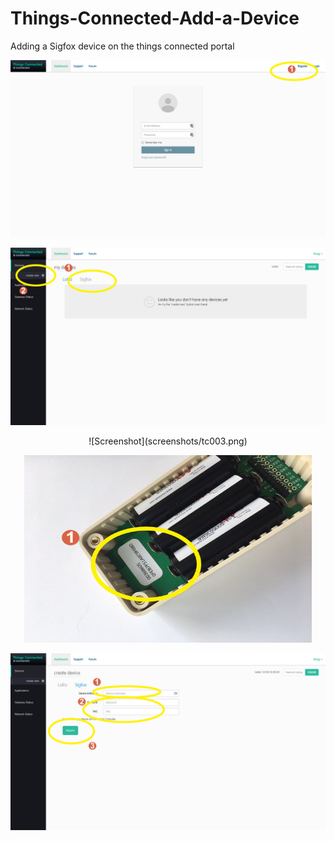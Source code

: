 # Things-Connected-Add-a-Device
Adding a Sigfox device on the things connected portal


![Screenshot](screenshots/tc001.png)


![Screenshot](screenshots/tc002.png)



<p align="center">
![Screenshot](screenshots/tc003.png)
</p>

<p align="center">
 <img width="460" height="300" src="screenshots/tc004.png">
</p>

![Screenshot](screenshots/tc005.png)


